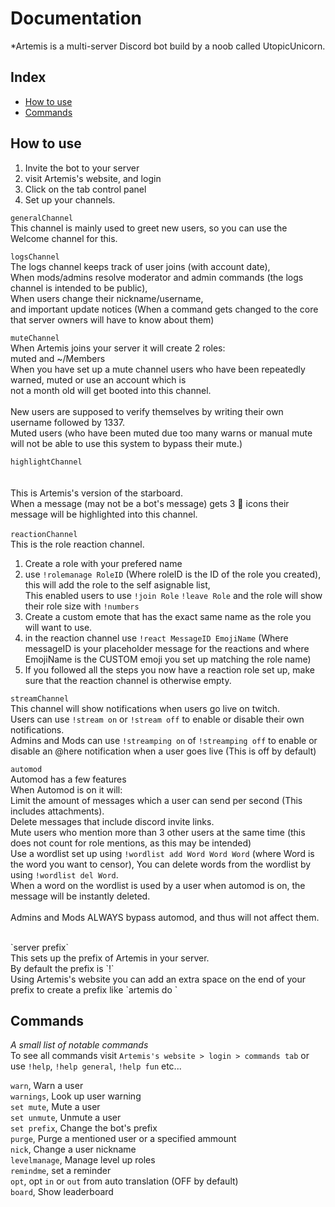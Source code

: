 # Documentation
*Artemis is a multi-server Discord bot build by a noob called UtopicUnicorn.   

## Index
  - [How to use](#how-to-use)
  - [Commands](#commands)

## How to use

1. Invite the bot to your server
2. visit Artemis's website, and login
3. Click on the tab control panel
4. Set up your channels.

`generalChannel`<br/>
This channel is mainly used to greet new users, so you can use the Welcome channel for this.<br/>

`logsChannel`<br/>
The logs channel keeps track of user joins (with account date),<br/>
When mods/admins resolve moderator and admin commands (the logs channel is intended to be public),<br/>
When users change their nickname/username,<br/>
and important update notices (When a command gets changed to the core that server owners will have to know about them)<br/>

`muteChannel`<br/>
When Artemis joins your server it will create 2 roles:<br/>
muted and ~/Members<br/>
When you have set up a mute channel users who have been repeatedly warned, muted or use an account which is<br/>
 not a month old will get booted into this channel.<br/><br/>
New users are supposed to verify themselves by writing their own username followed by 1337.<br/>
Muted users (who have been muted due too many warns or manual mute will not be able to use this system to bypass their mute.)<br/>

`highlightChannel`<br/><br/><br/>
This is Artemis's version of the starboard.<br/>
When a message (may not be a bot's message) gets 3 :tea: icons their message will be highlighted into this channel.<br/>
<br/>
`reactionChannel`<br/>
This is the role reaction channel.<br/>
1. Create a role with your prefered name<br/>
2. use `!rolemanage RoleID` (Where roleID is the ID of the role you created), this will add the role to the self asignable list,<br/>
This enabled users to use `!join Role` `!leave Role` and the role will show their role size with `!numbers`<br/>
3. Create a custom emote that has the exact same name as the role you will want to use.<br/>
4. in the reaction channel use `!react MessageID EmojiName` (Where messageID is your placeholder message for the reactions and where EmojiName is the CUSTOM emoji you set up matching the role name)<br/>
5. If you followed all the steps you now have a reaction role set up, make sure that the reaction channel is otherwise empty.<br/>

`streamChannel`<br/>
This channel will show notifications when users go live on twitch.<br/>
Users can use `!stream on` or `!stream off` to enable or disable their own notifications.<br/>
Admins and Mods can use `!streamping on` of `!streamping off` to enable or disable an @here notification when a user goes live (This is off by default)


`automod`<br/>
Automod has a few features<br/>
When Automod is on it will:<br/>
Limit the amount of messages which a user can send per second (This includes attachments).<br/>
Delete messages that include discord invite links.<br/>
Mute users who mention more than 3 other users at the same time (this does not count for role mentions, as this may be intended)<br/>
Use a wordlist set up using `!wordlist add Word Word Word` (where Word is the word you want to censor), You can delete words from the wordlist by using `!wordlist del Word`.<br/>
When a word on the wordlist is used by a user when automod is on, the message will be instantly deleted.<br/><br/>
Admins and Mods ALWAYS bypass automod, and thus will not affect them.<br/>

<br/>
`server prefix`<br/>
This sets up the prefix of Artemis in your server.<br/>
By default the prefix is `!`<br/>
Using Artemis's website you can add an extra space on the end of your prefix to create a prefix like `artemis do `<br/>



## Commands
*A small list of notable commands*<br/>
To see all commands visit `Artemis's website > login > commands tab` or use `!help`, `!help general`, `!help fun` etc...<br/>

`warn`,	Warn a user<br/>
`warnings`,	Look up user warning<br/>
`set mute`, Mute a user<br/>
`set unmute`, Unmute a user<br/>
`set prefix`, Change the bot's prefix<br/>
`purge`, Purge a mentioned user or a specified ammount<br/>
`nick`, Change a user nickname<br/>
`levelmanage`, Manage level up roles<br/>
`remindme`, set a reminder<br/>
`opt`, opt `in` or `out` from auto translation (OFF by default)<br/>
`board`, Show leaderboard<br/>
